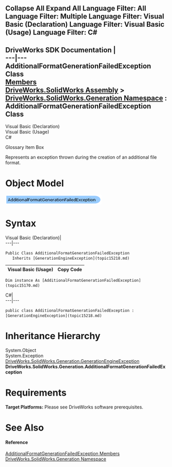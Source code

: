 Collapse All Expand All Language Filter: All  Language Filter: Multiple  Language Filter: Visual Basic (Declaration) Language Filter: Visual Basic (Usage) Language Filter: C#  
---  
DriveWorks SDK Documentation  |   
---|---  
AdditionalFormatGenerationFailedException Class   
[Members](topic15171.md)   
[DriveWorks.SolidWorks Assembly](topic13342.md) > [DriveWorks.SolidWorks.Generation Namespace](topic15094.md) : AdditionalFormatGenerationFailedException Class  
---  
  
Visual Basic (Declaration)    
Visual Basic (Usage)    
C# 

Glossary Item Box

Represents an exception thrown during the creation of an additional file format. 

# Object Model

![](dotnetdiagramimages/image862.png)

# Syntax

Visual Basic (Declaration)|   
---|---  
      
    
    Public Class AdditionalFormatGenerationFailedException 
       Inherits [GenerationEngineException](topic15218.md)  
  
Visual Basic (Usage)| Copy Code  
---|---  
      
    
    Dim instance As [AdditionalFormatGenerationFailedException](topic15170.md)  
  
C#|   
---|---  
      
    
    public class AdditionalFormatGenerationFailedException : [GenerationEngineException](topic15218.md)   
  
# Inheritance Hierarchy

System.Object  
System.Exception  
[DriveWorks.SolidWorks.Generation.GenerationEngineException](topic15218.md)  
**DriveWorks.SolidWorks.Generation.AdditionalFormatGenerationFailedException**  


# Requirements

**Target Platforms:** Please see DriveWorks software prerequisites.

# See Also

#### Reference

[AdditionalFormatGenerationFailedException Members](topic15171.md)   
[DriveWorks.SolidWorks.Generation Namespace](topic15094.md)



